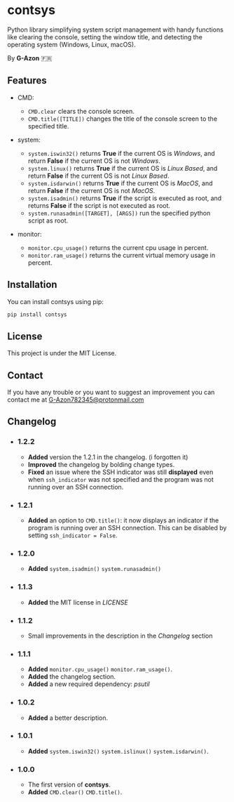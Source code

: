 # contsys

Python library simplifying system script management with handy functions like clearing the console, setting the window title, and detecting the operating system (Windows, Linux, macOS).

By **G-Azon** 🇫🇷

## Features

- CMD:
   - `CMD.clear` clears the console screen.
   - `CMD.title([TITLE])` changes the title of the console screen to the specified title.

- system:  
   - `system.iswin32()` returns **True** if the current OS is *Windows*, and return **False** if the current OS is not *Windows*.
   - `system.linux()` returns **True** if the current OS is *Linux Based*, and return **False** if the current OS is not *Linux Based*.
   - `system.isdarwin()` returns **True** if the current OS is *MacOS*, and return **False** if the current OS is not *MacOS*.
   - `system.isadmin()` returns **True** if the script is executed as root, and returns **False** if the script is not executed as root.
   - `system.runasadmin([TARGET], [ARGS])` run the specified python script as root.

- monitor:
   - `monitor.cpu_usage()` returns the current cpu usage in percent.
   - `monitor.ram_usage()` returns the current virtual memory usage in percent.

## Installation

You can install contsys using pip:

```bash
pip install contsys
```

## License

This project is under the MIT License.

## Contact

If you have any trouble or you want to suggest an improvement you can contact me at [G-Azon782345@protonmail.com](mailto:G-Azon782345@protonmail.com)

## Changelog

- ### 1.2.2
   - **Added** version the 1.2.1 in the changelog. (i forgotten it)
   - **Improved** the changelog by bolding change types.
   - **Fixed** an issue where the SSH indicator was still **displayed** even when `ssh_indicator` was not specified and the program was not running over an SSH connection.

- ### 1.2.1
   - **Added** an option to `CMD.title()`: it now displays an indicator if the program is running over an SSH connection. This can be disabled by setting `ssh_indicator = False`.

- ### 1.2.0
   - **Added** `system.isadmin()` `system.runasadmin()`

- ### 1.1.3
   - **Added** the MIT license in *LICENSE*

- ### 1.1.2
   - Small improvements in the description in the *Changelog* section

- ### 1.1.1
   - **Added** `monitor.cpu_usage()` `monitor.ram_usage()`.
   - **Added** the changelog section.
   - **Added** a new required dependency: *psutil*

- ### 1.0.2
   - **Added** a better description.

- ### 1.0.1
   - **Added** `system.iswin32()` `system.islinux()` `system.isdarwin()`.

- ### 1.0.0
   - The first version of **contsys**.
   - **Added** `CMD.clear()` `CMD.title()`.